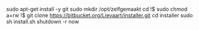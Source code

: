 sudo apt-get install -y git
sudo mkdir /opt/zelfgemaakt
cd !$
sudo chmod a+rw !$
git clone https://bitbucket.org/Lievaart/installer.git
cd installer
sudo sh install.sh
shutdown -r now